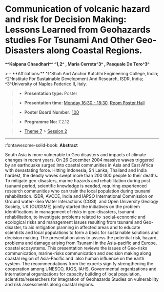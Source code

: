 # Communication of volcanic hazard and risk for Decision Making: Lessons Learned from Geohazards studies For Tsunami And Other Geo-Disasters along Coastal Regions.

**^^Kalpana Chaudhari^^ ^1,2^ , Maria Cerreta^3^ , Pasquale De Toro^3^**

<!-- more -->> - **Affiliations:** ^1^Shah And Anchor Kutchhi Engineering College, India; ^2^Institute For Sustainable Development And Research, ISDR, India; ^3^University of Naples Federico II, Italy.

> - **Presentation type:** Poster

> - **Presentation time:** [Monday 16:30 - 18:30](../sessions_comparison.md#__tabbed_1_6), [Room Poster Hall](../maps_venue.md#__tabbed_1_1)

> - **Poster Board Number:** [100](../map_poster_boards.md#monday)

> - **Programme No:** 7.2.12

> - [Theme 7](../theme7.md) > [Session 2](../sessions/session-7-2.md)

--- 

:fontawesome-solid-book: **Abstract**

South Asia is more vulnerable to Geo disasters and impacts of climate changes in recent years. On 26 December 2004 massive waves triggered by an earthquake surged into coastal communities in Asia and East Africa with devastating force. Hitting Indonesia, Sri Lanka, Thailand and India hardest, the deadly waves swept more than 200 000 people to their deaths. To mitigate geo-disasters, marine hazards and rehabilitation during post tsunami period, scientific knowledge is needed, requiring experienced research communities who can train the local population during tsunami rehabilitation. ISDR, AVCCE, India and IAPSO International Commission on Ground water--Sea Water Interactions (CGSI)  and Open University Geology Society, UK (OUGSME) jointly started the initiatives on the problem identifications in management of risks in geo-disasters, tsunami rehabilitation, to investigate problems related to  social-economic and ecological risks and management issues resulting from tsunami and Geo-disaster, to aid mitigation planning in affected areas and to educate scientists and local populations to form a basis for sustainable solutions and decision making. The presentation aims to assess the potential risk, hazard, problems and damage arising from Tsunami in the Asia-pacific and Europe, coastal ecosystems. This presentation reviews the issues of Geo-risks communication, marine-risks communication and decision making along coastal region of Asia-Pacific and  also human influence on the earth system. The recommendations from the experts signify strengthening the cooperation among UNESCO, IUGS, IAHS, Governmental organizations and international organizations for capacity building of local population, scientists/researchers for integration of Geohazards Studies on vulnerability and risk assessments along coastal regions.

